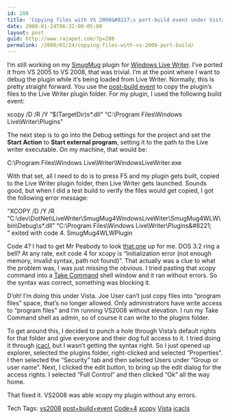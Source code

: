 ```yaml
---
id: 208
title: 'Copying files with VS 2008&#8217;s port-build event under Vista'
date: 2008-01-24T06:32:00-05:00
layout: post
guid: http://www.rajapet.com/?p=208
permalink: /2008/01/24/copying-files-with-vs-2008-port-build/
---
```

I&#8217;m still working on my [SmugMug](http://www.smugmug.com/) plugin for [Windows Live Writer](http://windowslivewriter.spaces.live.com/). I&#8217;ve ported it from VS 2005 to VS 2008, that was trivial. I&#8217;m at the point where I want to debug the plugin while it&#8217;s being loaded from Live Writer. Normally, this is pretty straight forward. You use the [post-build event](http://msdn2.microsoft.com/en-us/library/e2s2128d.aspx) to copy the plugin&#8217;s files to the Live Writer plugin folder. For my plugin, I used the following build event:

xcopy /D /R /Y &#8220;$(TargetDir)s*.dll&#8221; &#8220;C:\Program Files\Windows Live\Writer\Plugins&#8221;

The next step is to go into the Debug settings for the project and set the **Start Action** to **Start external program**, setting it to the path to the Live writer executable. On my machine, that would be:

C:\Program Files\Windows Live\Writer\WindowsLiveWriter.exe

With that set, all I need to do is to press F5 and my plugin gets built, copied to the Live Writer plugin folder, then Live Writer gets launched. Sounds good, but when I did a test build to verify the files would get copied, I got the following error message:

&#8220;XCOPY /D /Y /R &#8220;C:\dev\DotNet\LiveWriter\SmugMug4WindowsLiveWiter\SmugMug4WLW\bin\Debug\s*.dll&#8221; &#8220;C:\Program Files\Windows Live\Writer\Plugins\&#8221;  
&#8221; exited with code 4. SmugMug4WLWPlugin

Code 4? I had to get Mr Peabody to look [that one](http://www.easydos.com/xcopy.html) up for me. DOS 3.2 ring a bell? At any rate, exit code 4 for xcopy is &#8220;Initialization error (not enough memory, invalid syntax, path not found)&#8221;. That actually was a clue to what the problem was, I was just missing the obvious. I tried pasting that xcopy command into a [Take Command](http://www.jpsoft.com/tcmddes.htm) shell window and it ran without errors. So the syntax was correct, something was blocking it.

D&#8217;oh! I&#8217;m doing this under Vista. Joe User can&#8217;t just copy files into &#8220;program files&#8221; space, that&#8217;s no longer allowed. Only administrators have write access to &#8220;program files&#8221; and I&#8217;m running VS2008 without elevation. I run my Take Command shell as admin, so of course it can write to the plugins folder.

To get around this, I decided to punch a hole through Vista&#8217;s default rights for that folder and give everyone and their dog full access to it. I tried doing it through [icacl](http://en.wikipedia.org/wiki/Management_features_new_to_Windows_Vista#Command-line_tools), but I wasn&#8217;t getting the syntax right. So I just opened up explorer, selected the plugins folder, right-clicked and selected &#8220;Properties&#8221;. I then selected the &#8220;Security&#8221; tab and then selected Users under &#8220;Group or user name&#8221;. Next, I clicked the edit button, to bring up the edit dialog for the access rights. I selected &#8220;Full Control&#8221; and then clicked &#8220;Ok&#8221; all the way home.

That fixed it. VS2008 was able xcopy my plugin without any errors. 

<div>
  Tech Tags: <a href="http://technorati.com/tag/vs2008" rel="tag">vs2008</a> <a href="http://technorati.com/tag/post+build+event" rel="tag">post+build+event</a> <a href="http://technorati.com/tag/Code+4" rel="tag">Code+4</a> <a href="http://technorati.com/tag/xcopy" rel="tag">xcopy</a> <a href="http://technorati.com/tag/Vista" rel="tag">Vista</a> <a href="http://technorati.com/tag/icacls" rel="tag">icacls</a>
</div>